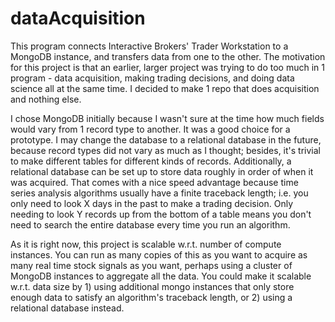 # dataAcquisition

This program connects Interactive Brokers' Trader Workstation to a MongoDB instance, and transfers data from one to the other. The motivation for this project is that an earlier, larger project was trying to do too much in 1 program - data acquisition, making trading decisions, and doing data science all at the same time. I decided to make 1 repo that does acquisition and nothing else. 

I chose MongoDB initially because I wasn't sure at the time how much fields would vary from 1 record type to another. It was a good choice for a prototype. I may change the database to a relational database in the future, because record types did not vary as much as I thought; besides, it's trivial to make different tables for different kinds of records. Additionally, a relational database can be set up to store data roughly in order of when it was acquired. That comes with a nice speed advantage because time series analysis algorithms usually have a finite traceback length; i.e. you only need to look X days in the past to make a trading decision. Only needing to look Y records up from the bottom of a table means you don't need to search the entire database every time you run an algorithm. 

As it is right now, this project is scalable w.r.t. number of compute instances. You can run as many copies of this as you want to acquire as many real time stock signals as you want, perhaps using a cluster of MongoDB instances to aggregate all the data. You could make it scalable w.r.t. data size by 1) using additional mongo instances that only store enough data to satisfy an algorithm's traceback length, or 2) using a relational database instead. 
